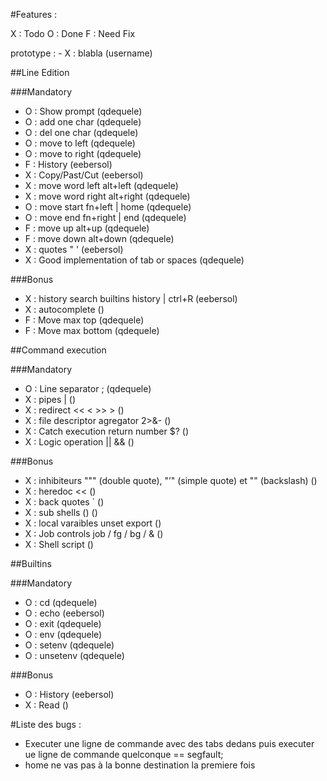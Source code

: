 #Features :

X : Todo
O : Done
F : Need Fix

prototype : - X : blabla (username)

##Line Edition

###Mandatory

- O : Show prompt (qdequele)
- O : add one char (qdequele)
- O : del one char (qdequele)
- O : move to left (qdequele)
- O : move to right (qdequele)
- F : History (eebersol)
- X : Copy/Past/Cut (eebersol)
- X : move word left alt+left (qdequele)
- X : move word right alt+right (qdequele)
- O : move start fn+left | home (qdequele)
- O : move end fn+right | end (qdequele)
- F : move up alt+up (qdequele)
- F : move down alt+down (qdequele)
- X : quotes " ' (eebersol)
- X : Good implementation of tab or spaces (qdequele)

###Bonus

- X : history search builtins history | ctrl+R (eebersol)
- X : autocomplete ()
- F : Move max top (qdequele)
- F : Move max bottom (qdequele)

##Command execution

###Mandatory

- O : Line separator ; (qdequele)
- X : pipes | ()
- X : redirect << < >> > ()
- X : file descriptor agregator 2>&- ()
- X : Catch execution return number $? ()
- X : Logic operation || && ()

###Bonus

- X : inhibiteurs """ (double quote), "’" (simple quote) et "\" (backslash) ()
- X : heredoc << ()
- X : back quotes ` ()
- X : sub shells () ()
- X : local varaibles unset export ()
- X : Job controls job / fg / bg / & ()
- X : Shell script ()

##Builtins

###Mandatory

- O : cd (qdequele)
- O : echo (eebersol)
- O : exit (qdequele)
- O : env (qdequele)
- O : setenv (qdequele)
- O : unsetenv (qdequele)

###Bonus

- O : History (eebersol)
- X : Read ()

#Liste des bugs :

- Executer une ligne de commande avec des tabs dedans puis executer ue ligne de commande quelconque == segfault;
- home ne vas pas à la bonne destination la premiere fois